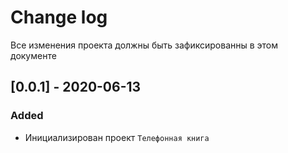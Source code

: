 
# Change log

Все изменения проекта должны быть зафиксированны в этом документе

## [0.0.1] - 2020-06-13

### Added

- Инициализирован проект `Телефонная книга`
